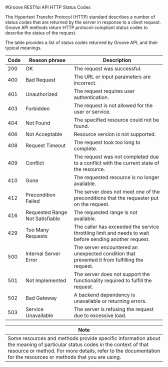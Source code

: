 #Groove RESTful API HTTP Status Codes 


The Hypertext Transfer Protocol (HTTP) standard describes a number of status codes that are returned by the server in response to a client request. Groove API methods return HTTP protocol-compliant status codes to describe the status of the request.

The table provides a list of status codes returned by Groove API, and their typical meanings.

| **Code** | **Reason phrase**               | **Description**                                                                                        |
|----------|---------------------------------|--------------------------------------------------------------------------------------------------------|
| 200      | OK                              | The request was successful.                                                                            |
| 400      | Bad Request                     | The URL or input parameters are incorrect.                                                             |
| 401      | Unauthorized                    | The request requires user authentication.                                                              |
| 403      | Forbidden                       | The request is not allowed for the user or service.                                                    |
| 404      | Not Found                       | The specified resource could not be found.                                                             |
| 406      | Not Acceptable                  | Resource version is not supported.                                                                     |
| 408      | Request Timeout                 | The request took too long to complete.                                                                 |
| 409      | Conflict                        | The request was not completed due to a conflict with the current state of the resource.                |
| 410      | Gone                            | The requested resource is no longer available.                                                         |
| 412      | Precondition Failed             | The server does not meet one of the preconditions that the requester put on the request.               |
| 416      | Requested Range Not Satisfiable | The requested range is not available.                                                                  |
| 429      | Too Many Requests               | The caller has exceeded the service throttling limit and needs to wait before sending another request. |
| 500      | Internal Server Error           | The server encountered an unexpected condition that prevented it from fulfilling the request.          |
| 501      | Not Implemented                 | The server does not support the functionality required to fulfill the request.                         |
| 502      | Bad Gateway                     | A backend dependency is unavailable or returning errors.                                               |
| 503      | Service Unavailable             | The server is refusing the request due to excessive load.                                              |

| Note                                                                                                                                                                                                                                      |
|-----------------------------------------------------------------------------------------------------------------------------------------------------------------------------------------------------------------------------------------------|
| Some resources and methods provide specific information about the meaning of particular status codes in the context of that resource or method. For more details, refer to the documentation for the resources or methods that you are using. |
